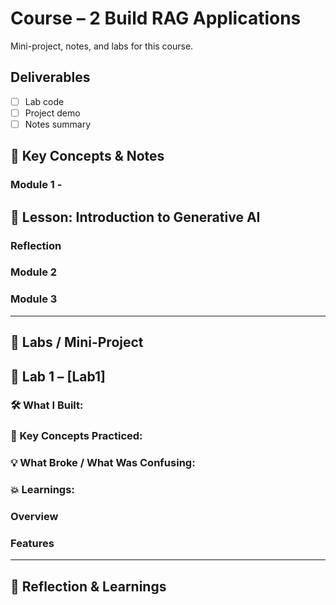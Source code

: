 # Course – 2 Build RAG Applications

Mini-project, notes, and labs for this course.

## Deliverables
- [ ] Lab code
- [ ] Project demo
- [ ] Notes summary

## 🧠 Key Concepts & Notes

### Module 1 - 

## 🧠 Lesson: Introduction to Generative AI

### Reflection

### Module 2

### Module 3

---

## 🧪 Labs / Mini-Project

## 🧪 Lab 1 – [Lab1]

### 🛠️ What I Built:


### 🔑 Key Concepts Practiced:


### 💡 What Broke / What Was Confusing:

### 💥 Learnings:

### Overview

### Features
---

## 🔁 Reflection & Learnings


